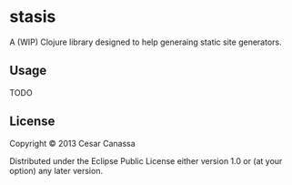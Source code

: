 # stasis

A (WIP) Clojure library designed to help generaing static site generators.

## Usage

TODO

## License

Copyright © 2013 Cesar Canassa

Distributed under the Eclipse Public License either version 1.0 or (at
your option) any later version.
